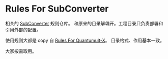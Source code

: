 
# Rules For SubConverter
相关的 [SubConverter]('https://github.com/3dot141/subconverter') 规则仓库。
和原来的目录解耦开。工程目录只负责部署和引用外部的配置。

使用规则大都是 copy 自 [Rules For Quantumult-X](https://github.com/sve1r/Rules-For-Quantumult-X/tree/develop)。
目录格式、作用基本一致。

大家按需取用。
